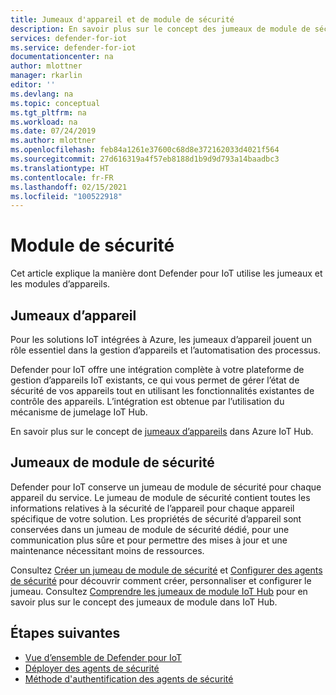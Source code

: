 ```yaml
---
title: Jumeaux d'appareil et de module de sécurité
description: En savoir plus sur le concept des jumeaux de module de sécurité et la manière dont ils sont utilisés dans Defender pour IoT.
services: defender-for-iot
ms.service: defender-for-iot
documentationcenter: na
author: mlottner
manager: rkarlin
editor: ''
ms.devlang: na
ms.topic: conceptual
ms.tgt_pltfrm: na
ms.workload: na
ms.date: 07/24/2019
ms.author: mlottner
ms.openlocfilehash: feb84a1261e37600c68d8e372162033d4021f564
ms.sourcegitcommit: 27d616319a4f57eb8188d1b9d9d793a14baadbc3
ms.translationtype: HT
ms.contentlocale: fr-FR
ms.lasthandoff: 02/15/2021
ms.locfileid: "100522918"
---
```

# <a name="security-module"></a>Module de sécurité

Cet article explique la manière dont Defender pour IoT utilise les jumeaux et les modules d’appareils.

## <a name="device-twins"></a>Jumeaux d’appareil

Pour les solutions IoT intégrées à Azure, les jumeaux d’appareil jouent un rôle essentiel dans la gestion d’appareils et l’automatisation des processus.

Defender pour IoT offre une intégration complète à votre plateforme de gestion d’appareils IoT existants, ce qui vous permet de gérer l’état de sécurité de vos appareils tout en utilisant les fonctionnalités existantes de contrôle des appareils. L’intégration est obtenue par l’utilisation du mécanisme de jumelage IoT Hub.

En savoir plus sur le concept de [jumeaux d’appareils](../iot-hub/iot-hub-devguide-device-twins.md) dans Azure IoT Hub.

## <a name="security-module-twins"></a>Jumeaux de module de sécurité

Defender pour IoT conserve un jumeau de module de sécurité pour chaque appareil du service.
Le jumeau de module de sécurité contient toutes les informations relatives à la sécurité de l’appareil pour chaque appareil spécifique de votre solution.
Les propriétés de sécurité d’appareil sont conservées dans un jumeau de module de sécurité dédié, pour une communication plus sûre et pour permettre des mises à jour et une maintenance nécessitant moins de ressources.

Consultez [Créer un jumeau de module de sécurité](quickstart-create-security-twin.md) et [Configurer des agents de sécurité](how-to-agent-configuration.md) pour découvrir comment créer, personnaliser et configurer le jumeau. Consultez [Comprendre les jumeaux de module IoT Hub](../iot-hub/iot-hub-devguide-module-twins.md) pour en savoir plus sur le concept des jumeaux de module dans IoT Hub.

## <a name="next-steps"></a>Étapes suivantes

- [Vue d’ensemble de Defender pour IoT](overview.md)
- [Déployer des agents de sécurité](how-to-deploy-agent.md)
- [Méthode d'authentification des agents de sécurité](concept-security-agent-authentication-methods.md)